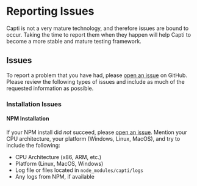 # Reporting Issues

Capti is not a very mature technology, and therefore issues are bound to occur. Taking the time to report them when they happen will help Capti to become a more stable and mature testing framework.

## Issues

To report a problem that you have had, please [open an issue](https://github.com/WVAviator/capti/issues/new) on GitHub. Please review the following types of issues and include as much of the requested information as possible.

### Installation Issues

#### NPM Installation

If your NPM install did _not_ succeed, please [open an issue](https://github.com/WVAviator/capti/issues/new). Mention your CPU architecture, your platform (Windows, Linux, MacOS), and try to include the following:

- CPU Architecture (x86, ARM, etc.)
- Platform (Linux, MacOS, Windows)
- Log file or files located in `node_modules/capti/logs`
- Any logs from NPM, if available
